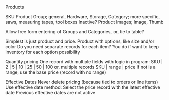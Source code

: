 Products

SKU
Product Group; general, Hardware, Storage,
Category; more specific, saws, measuring tapes, tool boxes
Inactive?
Product Images; Image, Thumb

Allow free form entering of Groups and Categories,
or, tie to table?

Simplest is just product and price.
Product with options, like size and/or color
Do you need separate records for each item?
You do if want to keep inventory for each option possibility

Quantity pricing
One record with multiple fields with logic in program:
SKU | 2 | 5 | 10 | 25 | 50 | 100
or, multiple records
SKU | range | price
If not is a range, use the base price (record with no range)

Effective Dates
Never delete pricing (because tied to orders or line items)
Use effective date method:
Select the price record with the latest effective date
Previous effective dates are not active


